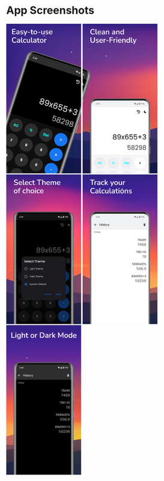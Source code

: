 
# App Screenshots

<p float="left">
  <img src= 'https://github.com/Neo-glitch/NeoCalc/blob/master/screenshots/image1.png' width = "200" height="400"/>
  <img src= 'https://github.com/Neo-glitch/NeoCalc/blob/master/screenshots/image2.png' width = "200" height="400"/>
  <img src= 'https://github.com/Neo-glitch/NeoCalc/blob/master/screenshots/image3.png' width = "200" height="400"/>
  <img src= 'https://github.com/Neo-glitch/NeoCalc/blob/master/screenshots/image4.png' width = "200" height="400"/>
  <img src= 'https://github.com/Neo-glitch/NeoCalc/blob/master/screenshots/image5.png' width = "200" height="400"/>
</p>
